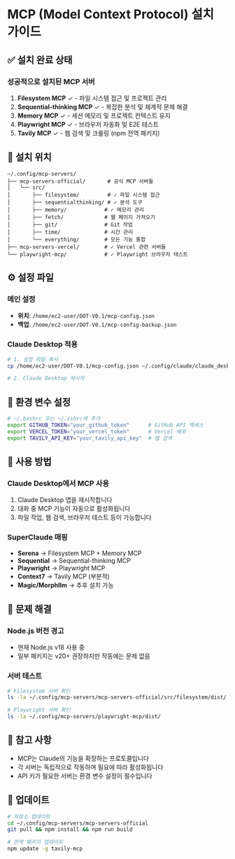 # MCP (Model Context Protocol) 설치 가이드

## ✅ 설치 완료 상태

### 성공적으로 설치된 MCP 서버
1. **Filesystem MCP** ✓ - 파일 시스템 접근 및 프로젝트 관리
2. **Sequential-thinking MCP** ✓ - 복잡한 분석 및 체계적 문제 해결
3. **Memory MCP** ✓ - 세션 메모리 및 프로젝트 컨텍스트 유지
4. **Playwright MCP** ✓ - 브라우저 자동화 및 E2E 테스트
5. **Tavily MCP** ✓ - 웹 검색 및 크롤링 (npm 전역 패키지)

## 📁 설치 위치

```
~/.config/mcp-servers/
├── mcp-servers-official/       # 공식 MCP 서버들
│   └── src/
│       ├── filesystem/         # ✓ 파일 시스템 접근
│       ├── sequentialthinking/ # ✓ 분석 도구
│       ├── memory/            # ✓ 메모리 관리
│       ├── fetch/             # 웹 페이지 가져오기
│       ├── git/               # Git 작업
│       ├── time/              # 시간 관리
│       └── everything/        # 모든 기능 통합
├── mcp-servers-vercel/        # ✓ Vercel 관련 서버들
└── playwright-mcp/            # ✓ Playwright 브라우저 테스트
```

## ⚙️ 설정 파일

### 메인 설정
- **위치**: `/home/ec2-user/DOT-V0.1/mcp-config.json`
- **백업**: `/home/ec2-user/DOT-V0.1/mcp-config-backup.json`

### Claude Desktop 적용
```bash
# 1. 설정 파일 복사
cp /home/ec2-user/DOT-V0.1/mcp-config.json ~/.config/claude/claude_desktop_config.json

# 2. Claude Desktop 재시작
```

## 🔑 환경 변수 설정

```bash
# ~/.bashrc 또는 ~/.zshrc에 추가
export GITHUB_TOKEN="your_github_token"      # GitHub API 액세스
export VERCEL_TOKEN="your_vercel_token"      # Vercel 배포
export TAVILY_API_KEY="your_tavily_api_key"  # 웹 검색
```

## 🚀 사용 방법

### Claude Desktop에서 MCP 사용
1. Claude Desktop 앱을 재시작합니다
2. 대화 중 MCP 기능이 자동으로 활성화됩니다
3. 파일 작업, 웹 검색, 브라우저 테스트 등이 가능합니다

### SuperClaude 매핑
- **Serena** → Filesystem MCP + Memory MCP
- **Sequential** → Sequential-thinking MCP
- **Playwright** → Playwright MCP
- **Context7** → Tavily MCP (부분적)
- **Magic/Morphllm** → 추후 설치 가능

## 🔧 문제 해결

### Node.js 버전 경고
- 현재 Node.js v18 사용 중
- 일부 패키지는 v20+ 권장하지만 작동에는 문제 없음

### 서버 테스트
```bash
# Filesystem 서버 확인
ls -la ~/.config/mcp-servers/mcp-servers-official/src/filesystem/dist/

# Playwright 서버 확인
ls -la ~/.config/mcp-servers/playwright-mcp/dist/
```

## 📝 참고 사항

- MCP는 Claude의 기능을 확장하는 프로토콜입니다
- 각 서버는 독립적으로 작동하며 필요에 따라 활성화됩니다
- API 키가 필요한 서버는 환경 변수 설정이 필수입니다

## 🔄 업데이트

```bash
# 저장소 업데이트
cd ~/.config/mcp-servers/mcp-servers-official
git pull && npm install && npm run build

# 전역 패키지 업데이트
npm update -g tavily-mcp
```
